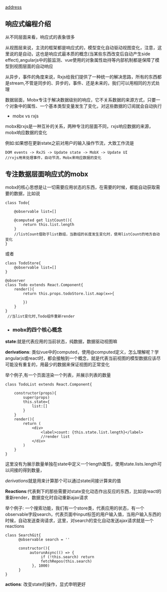 [address](https://xiyuyizhi.github.io/react-mobx-gitrepos-search/)

## 响应式编程介绍

从不同层面来看，响应式的表象很多

从视图层来说，主流的框架都是响应式的，模型变化自动驱动视图变化，注意，这里说的是自动，这也是响应式最本质的概念(当某些东西改变后自动产生side effect),angularjs中的脏监测、vue使用的对象属性劫持等内部机制都是保障了模型到视图层面的自动响应

从异步，事件的角度来说，Rxjs给我们提供了一种统一的解决思路，所有的东西都是stream,不管是同步的、异步的，事件、还是未来的，我们可以用相同的方式处理

数据层面，Mobx专注于解决数据级别的响应，它不关系数据的来源方式，只要一个对象中的属性、一个基本类型变量发生了变化，对这些数据的订阅就会自动执行

- mobx vs rxjs

mobx和rxjs是一种互补的关系，两种专注的层面不同，rxjs响应数据的来源，mobx响应数据的变化

例如:如果想在更新state之前对用户的输入操作节流，大致工作流是

```
DOM events -> RxJS -> Update state -> MobX -> Update UI
//rxjs用来处理事件，自动节流，Mobx来响应数据的变化
```


## 专注数据层面响应式的mobx

mobx的核心思想是让一切需要应用状态的东西，在需要的时候，都能自动获取需要的数据，比如说

```
class Todo{

    @observable list=[]

    @computed get listCount(){
        return this.list.length
    }
    //listCount借助于list数组，当数组的长度发生变化时，使用listCount的地方自动变化
}
```

或者

```
class TodoStore{
    @observable list=[]
}

@observer
class Todo extends React.Component{
    render(){
        return this.props.todoStore.list.map(x=>{
            
        })
    }
}
 //当list变化时,Todo组件重新render
```

- ### mobx的四个核心概念

**state**:就是代表应用的当前状态，纯数据，数据驱动视图嘛

**derivations**: 类似vue中的computed，使用@computed定义，怎么理解呢？学angularjs或react时，都会接触到一个概念，就是代表当前视图的模型数据应该尽可能没有重复的，用最少的数据来保证视图的正常变化

举个例子,有一个页面渲染一个列表，并展示列表的数量

```
class TodoList extends React.Component{

    constructor(props){
        super(props)
        this.state={
            list:[]
        }
    }
    render(){
        return (
            <div>
                <label>count: {this.state.list.length}</label>
                //render list
            </div>
        )
    }
}

```

这里没有为展示数量单独在state中定义一个length属性，使用state.lists.length可以间接的得到数量，

*derivations*就是用来计算那个可以通过state间接计算来的值

**Reactions**:代表剩下的那些需要对state变化动态作出反应的东西，比如说react的重新render，数据变化时自动重新ajax请求

举个例子: 一个搜索功能，我们有一个store类，代表应用的状态，有一个observable字段search，代表页面中input标签的用户输入值，当用户输入东西的时候，自动发送查询请求，这里，对search的变化自动发送ajax请求就是一个 reactions

```
class SearchGit{
      @observable search = ''

      constructor(){
           autorunAsync(() => {
                if (!this.search) return
                fetchRepos(this.search)
            }, 1000)
      }
}
```

**actions**: 改变state的操作，显式申明更好
